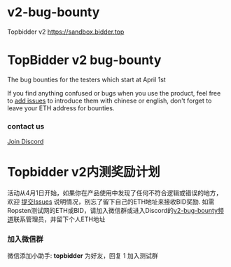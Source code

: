 # v2-bug-bounty
Topbidder v2 https://sandbox.bidder.top

# TopBidder v2 bug-bounty
The bug bounties for the testers which start at April 1st

If you find anything confused or bugs when you use the product, feel free to [add issues](https://github.com/TopBidder/v2-bug-bounty/issues/new) to introduce them with chinese or english, don't forget to leave your ETH address for bounties.

### contact us
[Join Discord](https://discord.gg/topbidder)



# Topbidder v2内测奖励计划
活动从4月1日开始，如果你在产品使用中发现了任何不符合逻辑或错误的地方，欢迎 [提交Issues](https://github.com/TopBidder/v2-bug-bounty/issues/new) 说明情况，别忘了留下自己的ETH地址来接收BID奖励. 如需Ropsten测试网的ETH或BID，请加入微信群或进入Discord的[v2-bug-bounty频道](https://discord.gg/adfs8y2yj6)联系管理员，并留下个人ETH地址


### 加入微信群
微信添加小助手: **topbidder** 为好友，回复 1 加入测试群
